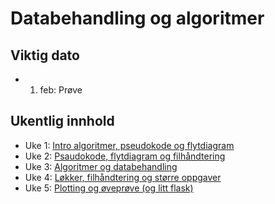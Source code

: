 # Databehandling og algoritmer

## Viktig dato

- 1. feb: Prøve

## Ukentlig innhold

- Uke 1: [Intro algoritmer, pseudokode og flytdiagram](./uke1)
- Uke 2: [Psaudokode, flytdiagram og filhåndtering](./uke2)
- Uke 3: [Algoritmer og databehandling](./uke3)
- Uke 4: [Løkker, filhåndtering og større oppgaver](./uke4/)
- Uke 5: [Plotting og øveprøve (og litt flask)](./uke5)
